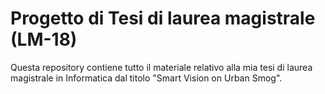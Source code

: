 # Progetto di Tesi di laurea magistrale (LM-18)

Questa repository contiene tutto il materiale relativo alla mia tesi di laurea magistrale in Informatica dal titolo "Smart Vision on Urban Smog".
